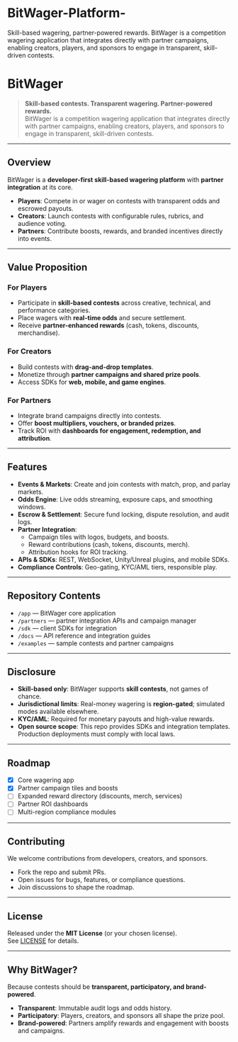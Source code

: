 # BitWager-Platform-
Skill-based wagering, partner-powered rewards. BitWager is a competition wagering application that integrates directly with partner campaigns, enabling creators, players, and sponsors to engage in transparent, skill-driven contests.
# BitWager

> **Skill-based contests. Transparent wagering. Partner-powered rewards.**  
> BitWager is a competition wagering application that integrates directly with partner campaigns, enabling creators, players, and sponsors to engage in transparent, skill-driven contests.

---

##  Overview

BitWager is a **developer-first skill-based wagering platform** with **partner integration** at its core.

- **Players**: Compete in or wager on contests with transparent odds and escrowed payouts.  
- **Creators**: Launch contests with configurable rules, rubrics, and audience voting.  
- **Partners**: Contribute boosts, rewards, and branded incentives directly into events.  

---

##  Value Proposition

###  For Players
- Participate in **skill-based contests** across creative, technical, and performance categories.  
- Place wagers with **real-time odds** and secure settlement.  
- Receive **partner-enhanced rewards** (cash, tokens, discounts, merchandise).  

###  For Creators
- Build contests with **drag-and-drop templates**.  
- Monetize through **partner campaigns and shared prize pools**.  
- Access SDKs for **web, mobile, and game engines**.  

###  For Partners
- Integrate brand campaigns directly into contests.  
- Offer **boost multipliers, vouchers, or branded prizes**.  
- Track ROI with **dashboards for engagement, redemption, and attribution**.  

---

##  Features

- **Events & Markets**: Create and join contests with match, prop, and parlay markets.  
- **Odds Engine**: Live odds streaming, exposure caps, and smoothing windows.  
- **Escrow & Settlement**: Secure fund locking, dispute resolution, and audit logs.  
- **Partner Integration**:  
  - Campaign tiles with logos, budgets, and boosts.  
  - Reward contributions (cash, tokens, discounts, merch).  
  - Attribution hooks for ROI tracking.  
- **APIs & SDKs**: REST, WebSocket, Unity/Unreal plugins, and mobile SDKs.  
- **Compliance Controls**: Geo-gating, KYC/AML tiers, responsible play.  

---

##  Repository Contents

- `/app` — BitWager core application  
- `/partners` — partner integration APIs and campaign manager  
- `/sdk` — client SDKs for integration  
- `/docs` — API reference and integration guides  
- `/examples` — sample contests and partner campaigns  

---

##  Disclosure

- **Skill-based only**: BitWager supports **skill contests**, not games of chance.  
- **Jurisdictional limits**: Real-money wagering is **region-gated**; simulated modes available elsewhere.  
- **KYC/AML**: Required for monetary payouts and high-value rewards.  
- **Open source scope**: This repo provides SDKs and integration templates. Production deployments must comply with local laws.  

---

##  Roadmap

- [x] Core wagering app  
- [x] Partner campaign tiles and boosts  
- [ ] Expanded reward directory (discounts, merch, services)  
- [ ] Partner ROI dashboards  
- [ ] Multi-region compliance modules  

---

##  Contributing

We welcome contributions from developers, creators, and sponsors.  
- Fork the repo and submit PRs.  
- Open issues for bugs, features, or compliance questions.  
- Join discussions to shape the roadmap.  

---

##  License

Released under the **MIT License** (or your chosen license).  
See [LICENSE](./LICENSE) for details.  

---

##  Why BitWager?

Because contests should be **transparent, participatory, and brand-powered**.  
- **Transparent**: Immutable audit logs and odds history.  
- **Participatory**: Players, creators, and sponsors all shape the prize pool.  
- **Brand-powered**: Partners amplify rewards and engagement with boosts and campaigns.  
